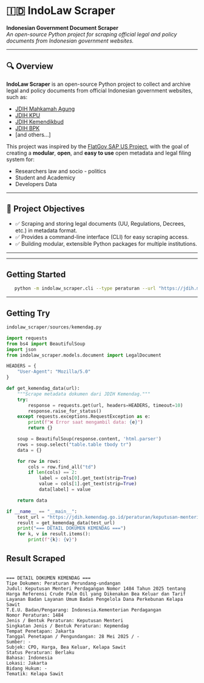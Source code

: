 # 🇮🇩 IndoLaw Scraper

**Indonesian Government Document Scraper**  
_An open-source Python project for scraping official legal and policy documents from Indonesian government websites._

---

## 🔍 Overview

**IndoLaw Scraper** is an open-source Python project to collect and archive legal and policy documents from official Indonesian government websites, such as:
- [JDIH Mahkamah Agung](https://jdih.mahkamahagung.go.id)
- [JDIH KPU](https://jdih.kpu.go.id)
- [JDIH Kemendikbud](https://jdih.kemendikdasmen.go.id)
- [JDIH BPK](https://peraturan.bpk.go.id)
- [and others...]

This project was inspired by the [FlatGov SAP US Project](https://flatgov.com/), with the goal of creating a **modular**, **open**, and **easy to use** open metadata and legal filing system for:
- Researchers law and socio - politics
- Student and Academicy
- Developers Data

---

## 🎯 Project Objectives

- ✅ Scraping and storing legal documents (UU, Regulations, Decrees, etc.) in metadata format.
- ✅ Provides a command-line interface (CLI) for easy scraping access.
- ✅ Building modular, extensible Python packages for multiple institutions.

---

---
## Getting Started

```bash
   python -m indolaw_scraper.cli --type peraturan --url "https://jdih.mahkamahagung.go.id/legal-product/..."
```
---
## Getting Try

```py
indolaw_scraper/sources/kemendag.py

import requests
from bs4 import BeautifulSoup
import json
from indolaw_scraper.models.document import LegalDocument

HEADERS = {
    "User-Agent": "Mozilla/5.0"
}

def get_kemendag_data(url):
    """Scrape metadata dokumen dari JDIH Kemendag."""
    try:
        response = requests.get(url, headers=HEADERS, timeout=10)
        response.raise_for_status()
    except requests.exceptions.RequestException as e:
        print(f"❌ Error saat mengambil data: {e}")
        return {}

    soup = BeautifulSoup(response.content, 'html.parser')
    rows = soup.select("table.table tbody tr")
    data = {}

    for row in rows:
        cols = row.find_all("td")
        if len(cols) == 2:
            label = cols[0].get_text(strip=True)
            value = cols[1].get_text(strip=True)
            data[label] = value

    return data

if __name__ == "__main__":
    test_url = "https://jdih.kemendag.go.id/peraturan/keputusan-menteri-perdagangan-nomor-1484-tahun-2025-tentang-harga-referensi-crude-palm-oil-yang-dikenakan-bea-keluar-dan-tarif-layanan-badan-layanan-umum-badan-pengelola-dana-perkebunan-kelapa-sawit"
    result = get_kemendag_data(test_url)
    print("=== DETAIL DOKUMEN KEMENDAG ===")
    for k, v in result.items():
        print(f"{k}: {v}")


```
## Result Scraped

```text

=== DETAIL DOKUMEN KEMENDAG ===
Tipe Dokumen: Peraturan Perundang-undangan
Judul: Keputusan Menteri Perdagangan Nomor 1484 Tahun 2025 tentang Harga Referensi Crude Palm Oil yang Dikenakan Bea Keluar dan Tarif Layanan Badan Layanan Umum Badan Pengelola Dana Perkebunan Kelapa Sawit
T.E.U. Badan/Pengarang: Indonesia.Kementerian Perdagangan
Nomor Peraturan: 1484
Jenis / Bentuk Peraturan: Keputusan Menteri
Singkatan Jenis / Bentuk Peraturan: Kepmendag
Tempat Penetapan: Jakarta
Tanggal Penetapan / Pengundangan: 28 Mei 2025 / -
Sumber: -
Subjek: CPO, Harga, Bea Keluar, Kelapa Sawit
Status Peraturan: Berlaku
Bahasa: Indonesia
Lokasi: Jakarta
Bidang Hukum: -
Tematik: Kelapa Sawit

```
